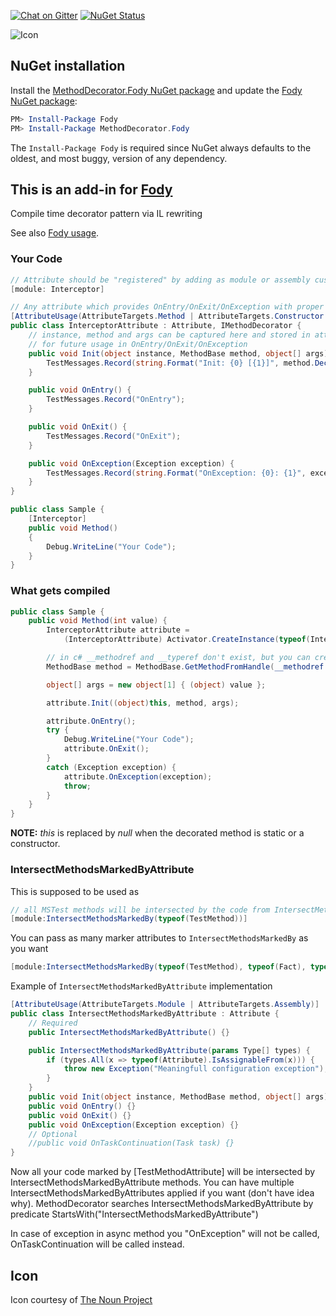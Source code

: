 [![Chat on Gitter](https://img.shields.io/gitter/room/fody/fody.svg)](https://gitter.im/Fody/Fody)
[![NuGet Status](http://img.shields.io/nuget/v/MethodDecorator.Fody.svg)](https://www.nuget.org/packages/MethodDecorator.Fody/)

![Icon](https://raw.github.com/Fody/MethodDecorator/master/Icons/package_icon.png)


## NuGet installation

Install the [MethodDecorator.Fody NuGet package](https://nuget.org/packages/MethodDecorator.Fody/) and update the [Fody NuGet package](https://nuget.org/packages/Fody/):

```powershell
PM> Install-Package Fody
PM> Install-Package MethodDecorator.Fody
```

The `Install-Package Fody` is required since NuGet always defaults to the oldest, and most buggy, version of any dependency.


## This is an add-in for [Fody](https://github.com/Fody/Home/)

Compile time decorator pattern via IL rewriting

See also [Fody usage](https://github.com/Fody/Home/blob/master/pages/usage.md).


### Your Code

```c#
// Attribute should be "registered" by adding as module or assembly custom attribute
[module: Interceptor]

// Any attribute which provides OnEntry/OnExit/OnException with proper args
[AttributeUsage(AttributeTargets.Method | AttributeTargets.Constructor | AttributeTargets.Assembly | AttributeTargets.Module)]
public class InterceptorAttribute : Attribute, IMethodDecorator	{
    // instance, method and args can be captured here and stored in attribute instance fields
    // for future usage in OnEntry/OnExit/OnException
    public void Init(object instance, MethodBase method, object[] args) {
        TestMessages.Record(string.Format("Init: {0} [{1}]", method.DeclaringType.FullName + "." + method.Name, args.Length));
    }

    public void OnEntry() {
        TestMessages.Record("OnEntry");
    }

    public void OnExit() {
        TestMessages.Record("OnExit");
    }

    public void OnException(Exception exception) {
        TestMessages.Record(string.Format("OnException: {0}: {1}", exception.GetType(), exception.Message));
    }
}

public class Sample	{
    [Interceptor]
    public void Method()
    {
        Debug.WriteLine("Your Code");
    }
}
```


### What gets compiled

```c#
public class Sample {
    public void Method(int value) {
        InterceptorAttribute attribute =
            (InterceptorAttribute) Activator.CreateInstance(typeof(InterceptorAttribute));

        // in c# __methodref and __typeref don't exist, but you can create such IL
        MethodBase method = MethodBase.GetMethodFromHandle(__methodref (Sample.Method), __typeref (Sample));

        object[] args = new object[1] { (object) value };

        attribute.Init((object)this, method, args);

        attribute.OnEntry();
        try {
            Debug.WriteLine("Your Code");
            attribute.OnExit();
        }
        catch (Exception exception) {
            attribute.OnException(exception);
            throw;
        }
    }
}
```

**NOTE:** *this* is replaced by *null* when the decorated method is static or a constructor.


### IntersectMethodsMarkedByAttribute

This is supposed to be used as

```c#
// all MSTest methods will be intersected by the code from IntersectMethodsMarkedBy
[module:IntersectMethodsMarkedBy(typeof(TestMethod))]
```

You can pass as many marker attributes to `IntersectMethodsMarkedBy` as you want

```c#
[module:IntersectMethodsMarkedBy(typeof(TestMethod), typeof(Fact), typeof(Obsolete))]
```

Example of `IntersectMethodsMarkedByAttribute` implementation

```c#
[AttributeUsage(AttributeTargets.Module | AttributeTargets.Assembly)]
public class IntersectMethodsMarkedByAttribute : Attribute {
    // Required
    public IntersectMethodsMarkedByAttribute() {}

    public IntersectMethodsMarkedByAttribute(params Type[] types) {
        if (types.All(x => typeof(Attribute).IsAssignableFrom(x))) {
            throw new Exception("Meaningfull configuration exception");
        }
    }
    public void Init(object instance, MethodBase method, object[] args) {}
    public void OnEntry() {}
    public void OnExit() {}
    public void OnException(Exception exception) {}
    // Optional
    //public void OnTaskContinuation(Task task) {}
}
```

Now all your code marked by [TestMethodAttribute] will be intersected by IntersectMethodsMarkedByAttribute methods.
You can have multiple IntersectMethodsMarkedByAttributes applied if you want (don't have idea why).
MethodDecorator searches IntersectMethodsMarkedByAttribute by predicate StartsWith("IntersectMethodsMarkedByAttribute")

In case of exception in async method you "OnException" will not be called, OnTaskContinuation will be called instead.


## Icon

Icon courtesy of [The Noun Project](http://thenounproject.com)